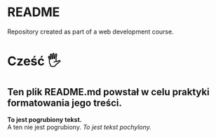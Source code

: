 # README

Repository created as part of a web development course.

# Cześć 🖐  
  
## Ten plik README.md powstał w celu praktyki formatowania jego treści.  
  
**To jest pogrubiony tekst.**  
A ten nie jest pogrubiony.
*To jest tekst pochylony.*